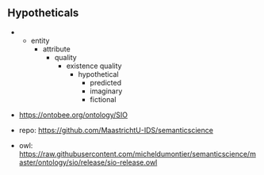 
## Hypotheticals

- + entity
    + attribute
        + quality
            + existence quality
                + hypothetical
                    - predicted
                    - imaginary
                    - fictional



- https://ontobee.org/ontology/SIO
- repo: https://github.com/MaastrichtU-IDS/semanticscience
- owl: https://raw.githubusercontent.com/micheldumontier/semanticscience/master/ontology/sio/release/sio-release.owl